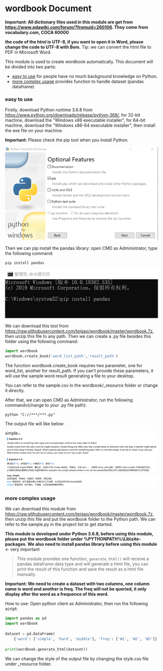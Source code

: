 # wordbook Document

**Important: All dictionary files used in this module are get from 
<https://www.pdawiki.com/forum/?fromuid=260106>. They come from vocabulary.com, COCA 60000**

**the code of the html is UTF-8, if you want to open it in Word, please change the code to UTF-8 with Bom.** Tip: we can convert the html file to PDF in Microsoft Word.

This module is used to create wordbook automatically. This document will be divided into two parts:

- <a href="#easy_to_use">easy to use</a> for people have no much background knowledge on Python.
- <a href="#hard_to_use">more complex usage</a> provides function to handle dataset (pandas dataframe)

### <a name ="easy_to_use">easy to use</a>

Firstly, download Python runtime 3.6.8 from <https://www.python.org/downloads/release/python-368/>, for 32-bit machine, download the "Windows x86 executable installer", for 64-bit machine, download the "Windows x86-64 executable installer", then install the exe file on your machine.

**Important:** Please check the pip tool when you install Python.

![Image text](https://raw.githubusercontent.com/teigao/wordbook/master/image/install_python.png)

Then we can pip install the pandas library: open CMD as Administrator, type the following command:

```console
pip install pandas
```

![Image text](https://raw.githubusercontent.com/teigao/wordbook/master/image/install_pandas.png)

We can download this tool from <https://raw.githubusercontent.com/teigao/wordbook/master/wordbook.7z>, then unzip this file to any path. Then we can create a .py file besides this folder using the following command:

```python
import wordbook
wordbook.create_book('word_list_path','result_path')
```

The function wordbook.create_book requires two parameter, one for word_list, another for result_path. If you can't provide these parameters, it will use the sample word result generating a file to your desktop.

You can refer to the sample.csv in the wordbook/_resource folder or change it directly.

After that, we can open CMD as Administrator, run the following commandv(change to your .py file path):

```console
python "C://***/***.py"
```

The output file will like below:

![Image text](https://raw.githubusercontent.com/teigao/wordbook/master/image/result.png)

### <a name="hard_to_use">more complex usage</a>

We can download this module from <https://raw.githubusercontent.com/teigao/wordbook/master/wordbook.7z>, then unzip this file and put the wordbook folder to the Python path. We can refer to the sample.py in the project list to get started.

**This module is developed under Python 3.6.8, before using this module, please put the wordbook folder under %PYTHONPATH%\Lib\site-packages. We also need to install pandas library before using this module** <- very important

>This module provides one function, `generate_html()` will receive a pandas dataframe data type and will generate a html file, you can print the result of this function and save the result as a html file manually.

**Important: We need to create a dataset with two columns, one column name is word and another is freq. The freq will not be queried, it only display after the word as a frequence of this word.**

How to use: Open python client as Administrator, then run the following script:

```python
import pandas as pd
import wordbook

dataset = pd.DataFrame(
    {'word': ['simple', 'hard', 'middle'], 'freq': ['W1', 'W2', 'W3']})

print(wordbook.generate_html(dataset))
```

We can change the style of the output file by changing the style.css file under _resource folder.



